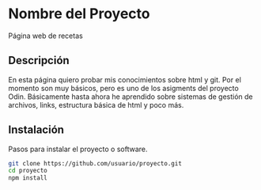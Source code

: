 # Nombre del Proyecto
Página web de recetas
## Descripción

En esta página quiero probar mis conocimientos sobre html y git. Por el momento son muy básicos, pero es uno de los asigments del proyecto Odin. Básicamente hasta ahora he aprendido sobre sistemas de gestión de archivos, links, estructura básica de html y poco más.

## Instalación

Pasos para instalar el proyecto o software.

```bash
git clone https://github.com/usuario/proyecto.git
cd proyecto
npm install